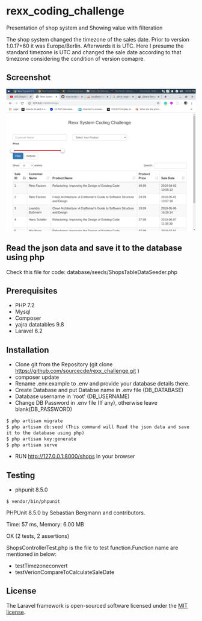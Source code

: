 # rexx_coding_challenge
Presentation of shop system and Showing value with filteration

The shop system changed the timezone of the sales date.
Prior to version 1.0.17+60 it was Europe/Berlin.
Afterwards it is UTC. Here I presume the standard timezone is UTC and changed the sale date according to that timezone considering the condition of version comapre.

## Screenshot

![alt text](https://github.com/sourcecde/rexx_challenge/blob/master/Screenshot_2019-12-23_15-58-33.png)

## Read the json data and save it to the database using php

Check this file for code:
database/seeds/ShopsTableDataSeeder.php

## Prerequisites

- PHP 7.2
- Mysql
- Composer
- yajra datatables 9.8
- Laravel 6.2


## Installation

- Clone git from the Repository (git clone https://github.com/sourcecde/rexx_challenge.git
)
- composer update
- Rename .env.example to .env and provide your database details there.
- Create Database and put Databse name in .env file (DB_DATABASE)
- Database username in 'root' (DB_USERNAME)
- Change DB Password in .env file (If any), otherwise leave blank(DB_PASSWORD)
```
$ php artisan migrate
$ php artisan db:seed (This command will Read the json data and save it to the database using php)
$ php artisan key:generate
$ php artisan serve
```
- RUN http://127.0.0.1:8000/shops in your browser

## Testing

- phpunit 8.5.0

```
$ vendor/bin/phpunit
```

PHPUnit 8.5.0 by Sebastian Bergmann and contributors.

Time: 57 ms, Memory: 6.00 MB

OK (2 tests, 2 assertions)

ShopsControllerTest.php is the file to test function.Function name are mentioned in below: 

- testTimezoneconvert
- testVerionCompareToCalculateSaleDate


## License

The Laravel framework is open-sourced software licensed under the [MIT license](https://opensource.org/licenses/MIT).
